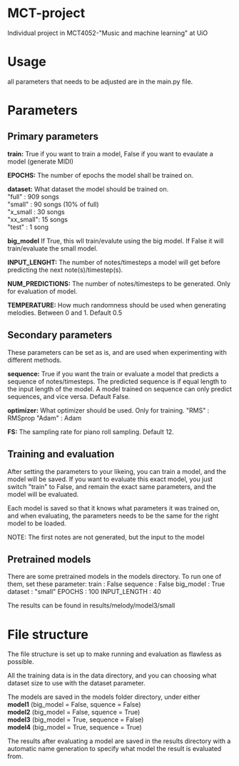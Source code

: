 # MCT-project
Individual project in MCT4052-"Music and machine learning" at UiO

# Usage
all parameters that needs to be adjusted are in the main.py file.

# Parameters

## Primary parameters
**train:** True if you want to train a model, False if you want to evaulate a model (generate MIDI)

**EPOCHS:** The number of epochs the model shall be trained on.

**dataset:** What dataset the model should be trained on. \
"full"    : 909 songs \
"small"   : 90 songs (10% of full) \
"x_small  : 30 songs \
"xx_small": 15 songs \
"test"    : 1 song

**big_model** If True, this wll train/evalute using the big model. If False it will train/evaluate the small model.

**INPUT_LENGHT:** The number of notes/timesteps a model will get before predicting the next note(s)/timestep(s).

**NUM_PREDICTIONS:** The number of notes/timesteps to be generated. Only for evaluation of model. 

**TEMPERATURE:** How much randomness should be used when generating melodies. Between 0 and 1. Default 0.5


## Secondary parameters
These parameters can be set as is, and are used when experimenting with different methods.

**sequence:** True if you want the train or evaluate a model that predicts a sequence of notes/timesteps. The predicted sequence is if equal length to the input length of the model. A model trained on sequence can only predict sequences, and vice versa. Default False.

**optimizer:** What optimizer should be used. Only for training.
"RMS"  : RMSprop
"Adam" : Adam

**FS:** The sampling rate for piano roll sampling. Default 12.


## Training and evaluation
After setting the parameters to your likeing, you can train a model, and the model will be saved. If you want to evaluate this exact model, you just switch "train" to False, and remain the exact same parameters, and the model will be evaluated.

Each model is saved so that it knows what parameters it was trained on, and when evaluating, the parameters needs to be the same for the right model to be loaded.

NOTE: The first notes are not generated, but the input to the model

## Pretrained models
There are some pretrained models in the models directory.
To run one of them, set these parameter:
train        : False
sequence     : False
big_model    : True
dataset      : "small"
EPOCHS       : 100
INPUT_LENGTH : 40

The results can be found in results/melody/model3/small


# File structure
The file structure is set up to make running and evaluation as flawless as possible.

All the training data is in the data directory, and you can choosing what dataset size to use with the dataset parameter.

The models are saved in the models folder directory, under either \
**model1** (big_model = False, squence = False)\
**model2** (big_model = False, squence = True)\
**model3** (big_model = True, sequence = False)\
**model4** (big_model = True, sequence = True)

The results after evaluating a model are saved in the results directory with a automatic name generation to specify what model the result is evaluated from.
